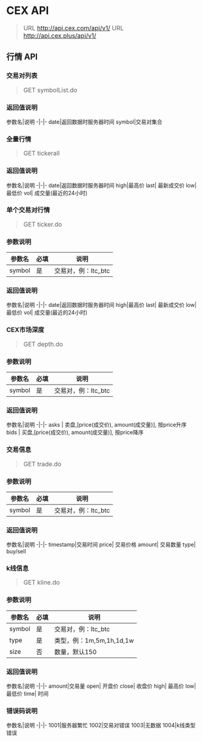 ﻿<style>
blockquote{font-size:16px;}
</style>
# CEX API
> URL http://api.cex.com/api/v1/
> URL http://api.cex.plus/api/v1/

## 行情 API

### 交易对列表
> GET symbolList.do

### 返回值说明
参数名|说明
-|-|-
date|返回数据时服务器时间
symbol|交易对集合

### 全量行情
> GET tickerall
### 返回值说明
参数名|说明
-|-|-
date|返回数据时服务器时间
high|最高价
last| 最新成交价
low| 最低价
vol| 成交量(最近的24小时)

### 单个交易对行情
> GET ticker.do
### 参数说明
参数名|必填|说明
-|-|-
symbol|是|交易对，例：ltc_btc
### 返回值说明
参数名|说明
-|-|-
date|返回数据时服务器时间
high|最高价
last| 最新成交价
low| 最低价
vol| 成交量(最近的24小时)

### CEX市场深度
> GET depth.do
### 参数说明
参数名|必填|说明
-|-|-
symbol|是|交易对，例：ltc_btc
### 返回值说明
参数名|说明
-|-|-
asks | 卖盘,[price(成交价), amount(成交量)], 按price升序
bids | 买盘,[price(成交价), amount(成交量)], 按price降序

### 交易信息
> GET trade.do
### 参数说明
参数名|必填|说明
-|-|-
symbol|是|交易对，例：ltc_btc
### 返回值说明
参数名|说明
-|-|-
timestamp|交易时间
price| 交易价格
amount| 交易数量
type| buy/sell

### k线信息
> GET kline.do
### 参数说明
参数名|必填|说明
-|-|-
symbol|是|交易对，例：ltc_btc
type|是|类型，例：1m,5m,1h,1d,1w
size|否|数量，默认150

### 返回值说明
参数名|说明
-|-|-
amount|交易量
open| 开盘价
close| 收盘价
high| 最高价
low| 最低价
time| 时间


### 错误码说明
参数名|说明
-|-|-
1001|服务器繁忙
1002|交易对错误
1003|无数据
1004|k线类型错误